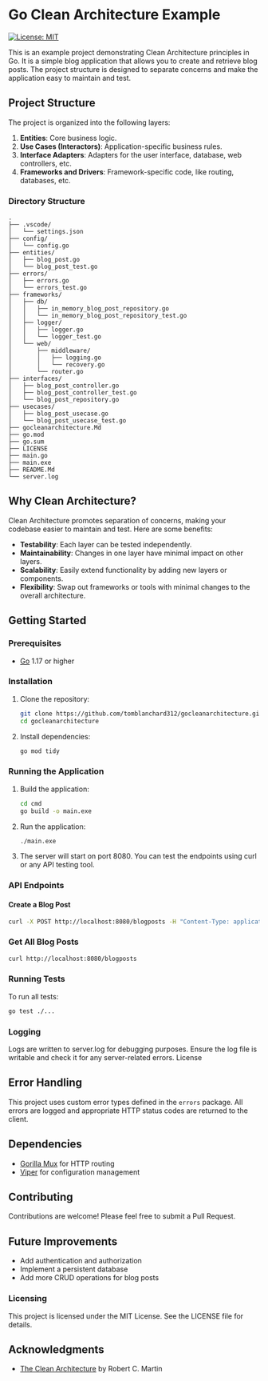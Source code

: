 # Go Clean Architecture Example

[![License: MIT](https://img.shields.io/badge/License-MIT-yellow.svg)](https://opensource.org/licenses/MIT)

This is an example project demonstrating Clean Architecture principles in Go. It is a simple blog application that allows you to create and retrieve blog posts. The project structure is designed to separate concerns and make the application easy to maintain and test.

## Project Structure

The project is organized into the following layers:

1. **Entities**: Core business logic.
2. **Use Cases (Interactors)**: Application-specific business rules.
3. **Interface Adapters**: Adapters for the user interface, database, web controllers, etc.
4. **Frameworks and Drivers**: Framework-specific code, like routing, databases, etc.

### Directory Structure

```
.
├── .vscode/
│   └── settings.json
├── config/
│   └── config.go
├── entities/
│   ├── blog_post.go
│   └── blog_post_test.go
├── errors/
│   ├── errors.go
│   └── errors_test.go
├── frameworks/
│   ├── db/
│   │   ├── in_memory_blog_post_repository.go
│   │   └── in_memory_blog_post_repository_test.go
│   ├── logger/
│   │   ├── logger.go
│   │   └── logger_test.go
│   └── web/
│       ├── middleware/
│       │   ├── logging.go
│       │   └── recovery.go
│       └── router.go
├── interfaces/
│   ├── blog_post_controller.go
│   ├── blog_post_controller_test.go
│   └── blog_post_repository.go
├── usecases/
│   ├── blog_post_usecase.go
│   └── blog_post_usecase_test.go
├── gocleanarchitecture.Md
├── go.mod
├── go.sum
├── LICENSE
├── main.go
├── main.exe
├── README.Md
└── server.log
```

## Why Clean Architecture?

Clean Architecture promotes separation of concerns, making your codebase easier to maintain and test. Here are some benefits:

- **Testability**: Each layer can be tested independently.
- **Maintainability**: Changes in one layer have minimal impact on other layers.
- **Scalability**: Easily extend functionality by adding new layers or components.
- **Flexibility**: Swap out frameworks or tools with minimal changes to the overall architecture.

## Getting Started

### Prerequisites

- [Go](https://golang.org/dl/) 1.17 or higher

### Installation

1. Clone the repository:

    ```sh
    git clone https://github.com/tomblanchard312/gocleanarchitecture.git
    cd gocleanarchitecture
    ```

2. Install dependencies:

    ```sh
    go mod tidy
    ```

### Running the Application

1. Build the application:

    ```sh
    cd cmd
    go build -o main.exe
    ```

2. Run the application:

    ```sh
    ./main.exe
    ```

3. The server will start on port 8080. You can test the endpoints using curl or any API testing tool.

### API Endpoints

#### Create a Blog Post

```sh
curl -X POST http://localhost:8080/blogposts -H "Content-Type: application/json" -d '{"ID":"1", "Title":"Test Title", "Content":"Test Content"}'
```

### Get All Blog Posts

```sh
curl http://localhost:8080/blogposts
```

### Running Tests

 To run all tests:

```sh
go test ./...
```

### Logging

Logs are written to server.log for debugging purposes. Ensure the log file is writable and check it for any server-related errors.
License


## Error Handling

This project uses custom error types defined in the `errors` package. All errors are logged and appropriate HTTP status codes are returned to the client.

## Dependencies

- [Gorilla Mux](https://github.com/gorilla/mux) for HTTP routing
- [Viper](https://github.com/spf13/viper) for configuration management

## Contributing

Contributions are welcome! Please feel free to submit a Pull Request.

## Future Improvements

- Add authentication and authorization
- Implement a persistent database
- Add more CRUD operations for blog posts

### Licensing

This project is licensed under the MIT License. See the LICENSE file for details.

## Acknowledgments

- [The Clean Architecture](https://blog.cleancoder.com/uncle-bob/2012/08/13/the-clean-architecture.html) by Robert C. Martin
  
#
